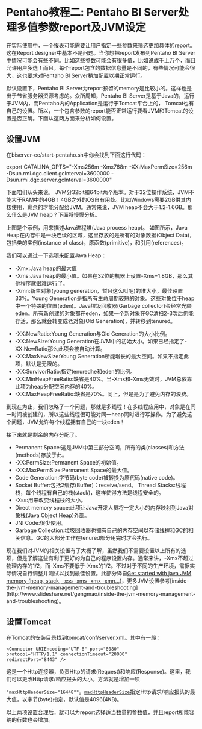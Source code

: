 # Pentaho教程二: Pentaho BI Server处理多值参数report及JVM设定

在实际使用中，一个报表可能需要让用户指定一些参数来筛选更加具体的report。这在Report designer中基本不是问题。当你想把report发布到Pentaho BI Server中情况可能会有些不同。比如这些参数可能会有很多值，比如说成千上万个，而且允许用户多选！而且，每个report包含的数据信息量是不同的，有些情况可能会很大，这也要求对Pentaho BI Server稍加配置以期正常运行。

默认设置下，Pentaho BI Server为report预留的memory是比较小的。这样也是出于节省服务器资源考虑的。众所周知，Pentaho BI Server是基于Java的，运行于JVM内，而Pentaho内的Application是运行于Tomcat平台上的， Tomcat也有自己的设置。所以，一个包含参数的report能否正常运行要看JVM和Tomcat的设置是否正确。下面从这两方面来分析如何设置。

## 设置JVM
在biserver-ce/start-pentaho.sh中你会找到下面这行代码：

export CATALINA_OPTS="-Xms256m -Xmx768m -XX:MaxPermSize=256m -Dsun.rmi.dgc.client.gcInterval=3600000 -Dsun.rmi.dgc.server.gcInterval=3600000"

下面咱们从头来说。
JVM分32bit和64bit两个版本。对于32位操作系统，JVM不能大于RAM中的4GB！4GB之外的OS自有用处。比如Windows需要2GB供其内核使用，剩余的才能分配给JVM。通常来说，JVM heap不会大于1.2-1.6GB。那么什么是JVM heap？下面将慢慢分析。


上图是个示例，用来描述Java进程堆(Java process heap)。
如图所示，Java Heap在内存中是一块连续的区域，这里存放的是所有的对象数据(Object Data)，包括类的实例(instance of class)，原函数(primitive)，和引用(references)。

我们可以通过一下选项来配置Java Heap：

- -Xmx:Java heap的最大值
- -Xms:Java heap的最小值。如果在32位的机器上设置-Xms=1.8GB，那么其他程序就很难运行了。
- -Xmn:新生对象(young generation，暂且这么叫吧)的堆大小，最佳设置33%。Young Generation是指所有生命周期较短的对象。这些对象位于heap中一个特殊的位置(eden)。Java垃圾回收器(Garbage collector)会经常光顾eden。所有新创建的对象都在eden，如果一个新对象在GC清扫2-3次后仍能存活，那么就会转变成老对象(Old Generation)，并转移到tenured。
* -XX:NewRatio:Young Generation与Old Generation的大小比例。
* -XX:NewSize:Young Generation在JVM中的初始大小。如果已经指定了-XX:NewRatio那么此项会被自动计算。
* -XX:MaxNewSize:Young Generation所能增长的最大空间。如果不指定此项，默认是无限的。
* -XX:SurvivorRatio:指定tenuredhe和eden的比例。
* -XX:MinHeapFreeRatio:缺省是40%。当-Xmx和-Xms无效时，JVM总依靠此项为heap分配空闲内存的40%。
* -XX:MaxHeapFreeRatio:缺省是70%。同上，但是是为了避免内存的浪费。

到现在为止，我们忽略了一个问题，那就是多线程！在多线程应用中，对象是在同一时间被创建的，所以这些线程很可能对同一heap同时进行写操作。为了避免这个问题，JVM允许每个线程拥有自己的一块eden！

接下来就是剩余的内存分配了。

* Permanent Space:这是JVM中第三部分空间，所有的类(classes)和方法(methods)存放于此。
* -XX:PermSize:Permanent Space的初始值。
* -XX:MaxPermSize:Permanent Space的最大值。
* Code Generation:字节码(byte code)被转换为原代码(native code)。
* Socket Buffer:包括2缓存(Buffer)：receive/send。
Thread Stacks:线程栈，每个线程有自己的栈(stack)，这样使得方法是线程安全的。
* -Xss:用来改变线程栈的大小。
* Direct memory space:此项让Java开发人员将一定大小的内存映射到Java对象栈(Java Object Heap)外部。
* JNI Code:很少使用。
* Garbage Collection:垃圾回收器也拥有自己的内存空间以存储线程和GC的相关信息。GC的大部分工作在tenured部分用完时才会执行。

现在我们对JVM的相关设置有了大概了解，虽然我们不需要设置以上所有的选项，但是了解这些有利于更好的为自己的程序设置内存。通常来讲，-Xmx不超过物理内存的1/2，而-Xms不要低于-Xmx的1/2。不过对于不同的生产环境，需据实际情况自行调整并测试以找到最佳设置。此部分译自[Get started with java JVM memory (heap, stack, -xss -xms -xmx -xmn...)](http://avricot.com/blog/index.php?post/2010/05/03/Get-started-with-java-JVM-memory-(heap%2C-stack%2C-xss-xms-xmx-xmn...))，更多JVM设置参考[inside-the-jvm-memory-management-and-troubleshooting](http://www.slideshare.net/gengmao/inside-the-jvm-memory-management-and-troubleshooting)。

## 设置Tomcat

在Tomcat的安装目录找到tomcat/conf/server.xml。其中有一段：

```
<Connector URIEncoding="UTF-8" port="8080"
protocol="HTTP/1.1" connectionTimeout="20000"
redirectPort="8443" />
```

这是一个Http连接器，负责Http的请求(Request)和响应(Response)。这里，我们可以更改Http请求/响应报头的大小。方法就是增加一项

`"maxHttpHeaderSize="16448""`。[`maxHttpHeaderSize`](http://tomcat.apache.org/tomcat-5.5-doc/config/http.html#HTTP/1.1_and_HTTP/1.0_Support)指定Http请求/响应报头的最大值，以字节(byte)指定，默认值是4096(4KB)。

以上两项设置合理后，就可以为report选择适当数量的参数值，并且report所能容纳的行数也会增加。